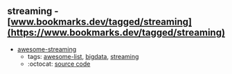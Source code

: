 streaming - [www.bookmarks.dev/tagged/streaming](https://www.bookmarks.dev/tagged/streaming)
---
* [awesome-streaming](https://github.com/manuzhang/awesome-streaming#readme)
    * tags: [awesome-list](../tagged/awesome-list.md), [bigdata](../tagged/bigdata.md), [streaming](../tagged/streaming.md)
    * :octocat: [source code](https://github.com/manuzhang/awesome-streaming#readme)
